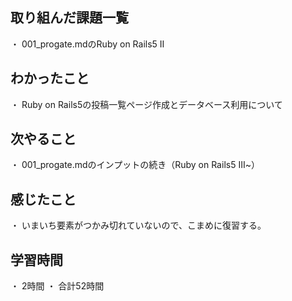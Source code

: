 ## 取り組んだ課題一覧
・ 001_progate.mdのRuby on Rails5 Ⅱ
## わかったこと
・ Ruby on Rails5の投稿一覧ページ作成とデータベース利用について
## 次やること
・ 001_progate.mdのインプットの続き（Ruby on Rails5 Ⅲ~）
## 感じたこと
・ いまいち要素がつかみ切れていないので、こまめに復習する。
## 学習時間
・ 2時間
・ 合計52時間
